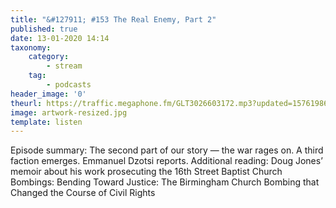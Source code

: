 ```yaml
---
title: "&#127911; #153 The Real Enemy, Part 2"
published: true
date: 13-01-2020 14:14
taxonomy:
    category:
        - stream
    tag:
        - podcasts
header_image: '0'
theurl: https://traffic.megaphone.fm/GLT3026603172.mp3?updated=1576198694
image: artwork-resized.jpg
template: listen
--- 
```

Episode summary: The second part of our story — the war rages on. A third faction emerges. Emmanuel Dzotsi reports. Additional reading: Doug Jones’ memoir about his work prosecuting the 16th Street Baptist Church Bombings: Bending Toward Justice: The Birmingham Church Bombing that Changed the Course of Civil Rights
